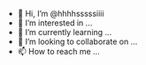 - 👋 Hi, I’m @hhhhsssssiiii
- 👀 I’m interested in ...
- 🌱 I’m currently learning ...
- 💞️ I’m looking to collaborate on ...
- 📫 How to reach me ...

<!---
hhhhsssssiiii/hhhhsssssiiii is a ✨ special ✨ repository because its `README.md` (this file) appears on your GitHub profile.
You can click the Preview link to take a look at your changes.
--->

